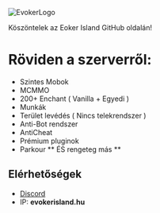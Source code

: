 ![EvokerLogo](https://github.com/HoKKaiDo97/Evoker-Island/assets/88052020/38fce725-f168-48db-aa82-39ceaf91bd69)

Köszöntelek az Eoker Island GitHub oldalán!

# Röviden a szerverről:
- Szintes Mobok
- MCMMO
- 200+ Enchant ( Vanilla + Egyedi )
- Munkák
- Terület levédés ( Nincs telekrendszer )
- Anti-Bot rendszer
- AntiCheat
- Prémium pluginok
- Parkour
** ÉS rengeteg más **

## Elérhetőségek
- [Discord](https://discord.evokerisland.hu)
- IP: **evokerisland.hu**
